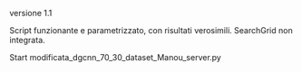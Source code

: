 versione 1.1

Script funzionante e parametrizzato, con risultati verosimili.
SearchGrid non integrata.

Start modificata_dgcnn_70_30_dataset_Manou_server.py
